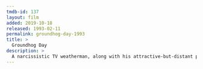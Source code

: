 ```yaml
---
tmdb-id: 137
layout: film
added: 2019-10-18
released: 1993-02-11
permalink: groundhog-day-1993
title: >
  Groundhog Day
description: >
  A narcissistic TV weatherman, along with his attractive-but-distant producer, and his mawkish cameraman, is sent to report on Groundhog Day in the small town of Punxsutawney, where he finds himself repeating the same day over and over.
---
```

